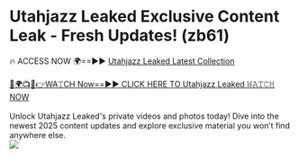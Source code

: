# Utahjazz Leaked Exclusive Content Leak - Fresh Updates! (zb61)

🔥 ACCESS NOW 🌍==►► <a href="https://tinyurl.com/kvy9nzfs" rel="nofollow">Utahjazz Leaked Latest Collection</a>
<br><br>
[🔴🌍📺📱👉WA𝚃CH Now==►► CLICK HERE TO Utahjazz Leaked 𝚆𝙰𝚃𝙲𝙷 NOW](https://tinyurl.com/kvy9nzfs)
<br><br>
Unlock Utahjazz Leaked's private videos and photos today! Dive into the newest 2025 content updates and explore exclusive material you won’t find anywhere else.
<br>
<a href="https://tinyurl.com/kvy9nzfs" rel="nofollow" data-target="animated-image.originalLink"><img src="https://camo.githubusercontent.com/8a4f000d20f83aca3bf7ec5f350d767afa0574a8a352519fd8cfa583a6f93a33/68747470733a2f2f692e696d6775722e636f6d2f644a486b345a712e676966" data-canonical-src="https://i.imgur.com/dJHk4Zq.gif" style="max-width: 100%; display: inline-block;" data-target="animated-image.originalImage"></a>
<br>
